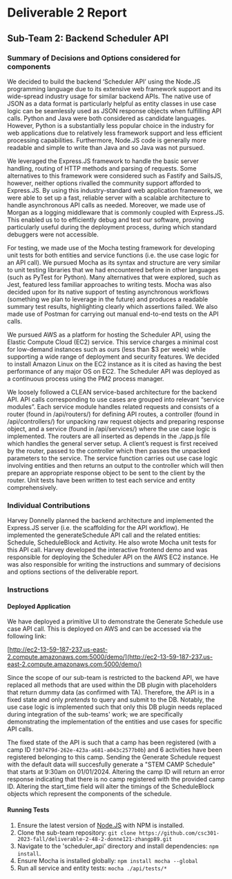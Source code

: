 # Deliverable 2 Report
## Sub-Team 2: Backend Scheduler API

### Summary of Decisions and Options considered for components
We decided to build the backend ‘Scheduler API’ using the Node.JS programming language due to its extensive web framework support and its wide-spread industry usage for similar backend APIs. The native use of JSON as a data format is particularly helpful as entity classes in use case logic can be seamlessly used as JSON response objects when fulfilling API calls. Python and Java were both considered as candidate languages. However, Python is a substantially less popular choice in the industry for web applications due to relatively less framework support and less efficient processing capabilities. Furthermore, Node.JS code is generally more readable and simple to write than Java and so Java was not pursued.

We leveraged the Express.JS framework to handle the basic server handling, routing of HTTP methods and parsing of requests. Some alternatives to this framework were considered such as Fastify and SailsJS, however, neither options rivalled the community support afforded to Express.JS. By using this industry-standard web application framework, we were able to set up a fast, reliable server with a scalable architecture to handle asynchronous API calls as needed. Moreover, we made use of Morgan as a logging middleware that is commonly coupled with Express.JS. This enabled us to to efficiently debug and test our software, proving particularly useful during the deployment process, during which standard debuggers were not accessible.

For testing, we made use of the Mocha testing framework for developing unit tests for both entities and service functions (i.e. the use case logic for an API call). We pursued Mocha as its syntax and structure are very similar to unit testing libraries that we had encountered before in other languages (such as PyTest for Python). Many alternatives that were explored, such as Jest, featured less familiar approaches to writing tests. Mocha was also decided upon for its native support of testing asynchronous workflows (something we plan to leverage in the future) and produces a readable summary test results, highlighting clearly which assertions failed. We also made use of Postman for carrying out manual end-to-end tests on the API calls.

We pursued AWS as a platform for hosting the Scheduler API, using the Elastic Compute Cloud (EC2) service. This service charges a minimal cost for low-demand instances such as ours (less than $3 per week) while supporting a wide range of deployment and security features. We decided to install Amazon Linux on the EC2 instance as it is cited as having the best performance of any major OS on EC2. The Scheduler API was deployed as a continuous process using the PM2 process manager.

We loosely followed a CLEAN service-based architecture for the backend API. API calls corresponding to use cases are grouped into relevant “service modules”. Each service module handles related requests and consists of a router (found in /api/routers/) for defining API routes, a controller (found in /api/controllers/) for unpacking raw request objects and preparing response object, and a service (found in /api/services/) where the use case logic is implemented. The routers are all inserted as depends in the ./app.js file which handles the general server setup. A client’s request is first received by the router, passed to the controller which then passes the unpacked parameters to the service. The service function carries out use case logic involving entities and then returns an output to the controller which will then prepare an appropriate response object to be sent to the client by the router. Unit tests have been written to test each service and entity comprehensively.

### Individual Contributions
Harvey Donnelly planned the backend architecture and implemented the Express.JS server (i.e. the scaffolding for the API workflow). He implemented the generateSchedule API call and the related entities: Schedule, ScheduleBlock and Activity. He also wrote Mocha unit tests for this API call. Harvey developed the interactive frontend demo and was responsible for deploying the Scheduler API on the AWS EC2 instance. He was also responsible for writing the instructions and summary of decisions and options sections of the deliverable report.

### Instructions
#### Deployed Application
We have deployed a primitive UI to demonstrate the Generate Schedule use case API call. This is deployed on AWS and can be accessed via the following link:

[http://ec2-13-59-187-237.us-east-2.compute.amazonaws.com:5000/demo/](http://ec2-13-59-187-237.us-east-2.compute.amazonaws.com:5000/demo/)

Since the scope of our sub-team is restricted to the backend API,  we have replaced all methods that are used within the DB plugin with placeholders that return dummy data (as confirmed with TA). Therefore, the API is in a fixed state and only *pretends* to query and submit to the DB. Notably, the use case logic is implemented such that only this DB plugin needs replaced during integration of the sub-teams' work; we are specifically demonstrating the implementation of the entities and use cases for specific API calls.

The fixed state of the API is such that a camp has been registered (with a camp ID `f307479d-262e-423a-a681-a043c2577b0b`) and 6 activities have been registered belonging to this camp. Sending the Generate Schedule request with the default data will succesfully generate a "STEM CAMP Schedule" that starts at 9:30am on 01/01/2024. Altering the camp ID will return an error response indicating that there is no camp registered with the provided camp ID. Altering the start_time field will alter the timings of the ScheduleBlock objects which represent the components of the schedule. 

#### Running Tests

 1. Ensure the latest version of [Node.JS](https://nodejs.org/en) with NPM is installed.
 2. Clone the sub-team repository: `git clone https://github.com/csc301-2023-fall/deliverable-2-48-2-donne121-zhangp89.git`
 3. Navigate to the 'scheduler_api' directory and install dependencies: `npm install`.
 4. Ensure Mocha is installed globally: `npm install mocha --global`
 5. Run all service and entity tests: `mocha ./api/tests/*`

